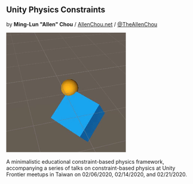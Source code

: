 ## Unity Physics Constraints
by **Ming-Lun "Allen" Chou** / [AllenChou.net](http://AllenChou.net) / [@TheAllenChou](http://twitter.com/TheAllenChou)  

![](/img/point-constraint-with-rotation.gif)

A minimalistic educational constraint-based physics framework, accompanying a series of talks on constraint-based physics at Unity Frontier meetups in Taiwan on 02/06/2020, 02/14/2020, and 02/21/2020.
